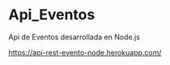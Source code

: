 # Api_Eventos
Api  de Eventos desarrollada en Node.js


https://api-rest-evento-node.herokuapp.com/
